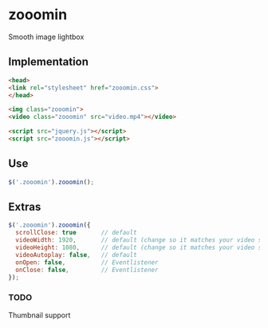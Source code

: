 # zooomin
Smooth image lightbox

## Implementation

```html
<head>
<link rel="stylesheet" href="zooomin.css">
</head>

<img class="zooomin">
<video class="zooomin" src="video.mp4"></video>

<script src="jquery.js"></script>
<script src="zooomin.js"></script>
```

## Use

```javascript
$('.zooomin').zooomin();
```

## Extras

```javascript
$('.zooomin').zooomin({
  scrollClose: true       // default
  videoWidth: 1920,       // default (change so it matches your video size)
  videoHeight: 1080,      // default (change so it matches your video size)
  videoAutoplay: false,   // default
  onOpen: false,          // Eventlistener
  onClose: false,         // Eventlistener
});
```

### TODO
Thumbnail support
